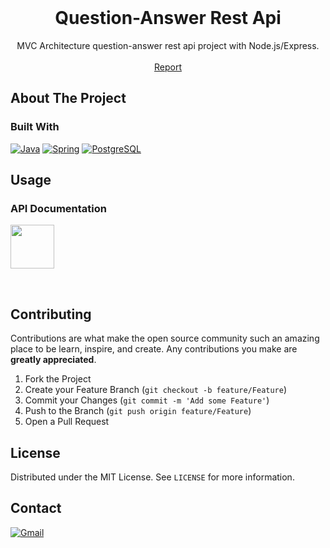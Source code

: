<!-- # Question-Answer Rest Api -->
<!-- <p align="center">
  <a href="https://github.com/elmirsmylv/hrms-project-backend/graphs/contributors"><img src="https://img.shields.io/github/contributors/elmirsmylv/hrms-project-backend.svg?style=for-the-badge"></a>
  <a href="https://github.com/elmirsmylv/hrms-project-backend/network/members"><img src="https://img.shields.io/github/forks/elmirsmylv/hrms-project-backend.svg?style=for-the-badge"></a>
  <a href="https://github.com/elmirsmylv/hrms-project-backend/stargazers"><img src="https://img.shields.io/github/stars/elmirsmylv/hrms-project-backend.svg?style=for-the-badge"></a>
  <a href="https://github.com/elmirsmylv/hrms-project-backend/issues"><img src="https://img.shields.io/github/issues/elmirsmylv/hrms-project-backend.svg?style=for-the-badge"></a>
  <a href="https://github.com/ahmet-cetinkaya/hrms-project-backend/blob/master/LICENSE"><img src="https://img.shields.io/github/license/elmirsmylv/hrms-project-backend.svg?style=for-the-badge"></a>
  <a href="https://linkedin.com/in/elmirismayilov/"><img src="https://img.shields.io/badge/-LinkedIn-black.svg?style=for-the-badge&logo=linkedin&colorB=555"></a>
</p> -->
<br />

<p align="center">
  <a href="https://github.com/elmirsmylv/hrms-project-backend"></a>
  <h1 align="center">Question-Answer Rest Api</h1>
  <p align="center">
    MVC Architecture question-answer rest api project with Node.js/Express.
    <br />
    <br />
    <a href="https://github.com/elmirsmylv/Question-Answer-Rest-API-ExpressJs/issues">Report</a>

  </p>
</p>

## About The Project

### Built With

[![Java](https://img.shields.io/badge/JavaScript-F7DF1E?style=for-the-badge&logo=javascript&logoColor=black)](https://www.javascript.com/)
[![Spring](https://img.shields.io/badge/Node.js-43853D?style=for-the-badge&logo=node.js&logoColor=white)](https://nodejs.org/en/)
[![PostgreSQL](https://img.shields.io/badge/Express.js-404D59?style=for-the-badge)](https://expressjs.com/)

## Usage

### API Documentation

<!-- [![API Documentation](https://seeklogo.com/images/P/postman-logo-F43375A2EB-seeklogo.com.png)](https://github.com/ahmet-cetinkaya/hrms-project-backend/blob/master/APIDocumentation.md) -->

<a href="https://documenter.getpostman.com/view/15423940/TzsZsoZp"><img src="https://seeklogo.com/images/P/postman-logo-F43375A2EB-seeklogo.com.png" width="70"></a>

<br/>

## Contributing

Contributions are what make the open source community such an amazing place to be learn, inspire, and create. Any contributions you make are **greatly appreciated**.

1. Fork the Project
2. Create your Feature Branch (`git checkout -b feature/Feature`)
3. Commit your Changes (`git commit -m 'Add some Feature'`)
4. Push to the Branch (`git push origin feature/Feature`)
5. Open a Pull Request

## License

Distributed under the MIT License. See `LICENSE` for more information.

## Contact

<a href="mailto:elmirsmylv@gmail.com"><img alt="Gmail" src="https://img.shields.io/badge/-Gmail-c14438?style=flat-square&logo=Gmail&logoColor=white&link=mailto:shuklaraghav321.com"></a>

</p>
